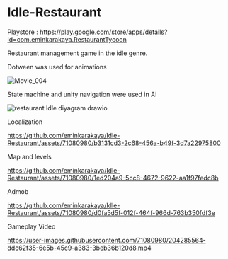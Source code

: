 # Idle-Restaurant

Playstore : https://play.google.com/store/apps/details?id=com.eminkarakaya.RestaurantTycoon

Restaurant management game in the idle genre.

Dotween was used for animations


![Movie_004](https://github.com/eminkarakaya/Idle-Restaurant/assets/71080980/204748da-5e83-4e11-ba0f-c7953e248965)


State machine and unity navigation were used in AI

![restaurant Idle diyagram drawio](https://github.com/eminkarakaya/Idle-Restaurant/assets/71080980/161b05f4-0883-47c2-b9f3-21c0760254b0)



Localization

https://github.com/eminkarakaya/Idle-Restaurant/assets/71080980/b3131cd3-2c68-456a-b49f-3d7a22975800

Map and levels


https://github.com/eminkarakaya/Idle-Restaurant/assets/71080980/1ed204a9-5cc8-4672-9622-aa1f97fedc8b



Admob

https://github.com/eminkarakaya/Idle-Restaurant/assets/71080980/d0fa5d5f-012f-464f-966d-763b350fdf3e


Gameplay Video

https://user-images.githubusercontent.com/71080980/204285564-ddc62f35-6e5b-45c9-a383-3beb36b120d8.mp4
